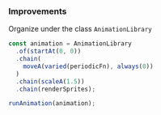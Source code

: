### Improvements

Organize under the class `AnimationLibrary`

```ts
const animation = AnimationLibrary
  .of(startAt(0, 0))
  .chain(
    moveA(varied(periodicFn), always(0))
  )
  .chain(scaleA(1.5))
  .chain(renderSprites);

runAnimation(animation);
```